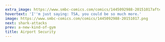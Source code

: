 ```yaml
---
extra_image: https://www.smbc-comics.com/comics/1445092988-20151017after.png
hovertext: 'I''m just saying: TSA, you could be so much more.'
image: https://www.smbc-comics.com/comics/1445092988-20151017.png
next: shark-attacks
prev: a-new-kind-of-gym
title: Airport Security
---
```

